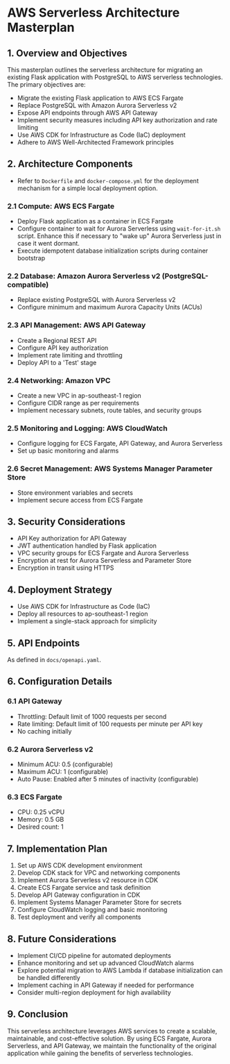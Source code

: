 
# AWS Serverless Architecture Masterplan

## 1. Overview and Objectives

This masterplan outlines the serverless architecture for migrating an existing Flask application with PostgreSQL to AWS serverless technologies. The primary objectives are:

- Migrate the existing Flask application to AWS ECS Fargate
- Replace PostgreSQL with Amazon Aurora Serverless v2
- Expose API endpoints through AWS API Gateway
- Implement security measures including API key authorization and rate limiting
- Use AWS CDK for Infrastructure as Code (IaC) deployment
- Adhere to AWS Well-Architected Framework principles

## 2. Architecture Components
- Refer to `Dockerfile` and `docker-compose.yml` for the deployment mechanism for a simple local deployment option.   

### 2.1 Compute: AWS ECS Fargate

- Deploy Flask application as a container in ECS Fargate
- Configure container to wait for Aurora Serverless using `wait-for-it.sh` script. Enhance this if necessary to "wake up" Aurora Serverless just in case it went dormant.
- Execute idempotent database initialization scripts during container bootstrap


### 2.2 Database: Amazon Aurora Serverless v2 (PostgreSQL-compatible)

- Replace existing PostgreSQL with Aurora Serverless v2
- Configure minimum and maximum Aurora Capacity Units (ACUs)

### 2.3 API Management: AWS API Gateway

- Create a Regional REST API
- Configure API key authorization
- Implement rate limiting and throttling
- Deploy API to a 'Test' stage

### 2.4 Networking: Amazon VPC

- Create a new VPC in ap-southeast-1 region
- Configure CIDR range as per requirements
- Implement necessary subnets, route tables, and security groups

### 2.5 Monitoring and Logging: AWS CloudWatch

- Configure logging for ECS Fargate, API Gateway, and Aurora Serverless
- Set up basic monitoring and alarms

### 2.6 Secret Management: AWS Systems Manager Parameter Store

- Store environment variables and secrets
- Implement secure access from ECS Fargate

## 3. Security Considerations

- API Key authorization for API Gateway
- JWT authentication handled by Flask application
- VPC security groups for ECS Fargate and Aurora Serverless
- Encryption at rest for Aurora Serverless and Parameter Store
- Encryption in transit using HTTPS

## 4. Deployment Strategy

- Use AWS CDK for Infrastructure as Code (IaC)
- Deploy all resources to ap-southeast-1 region
- Implement a single-stack approach for simplicity

## 5. API Endpoints

As defined in `docs/openapi.yaml`.

## 6. Configuration Details

### 6.1 API Gateway

- Throttling: Default limit of 1000 requests per second
- Rate limiting: Default limit of 100 requests per minute per API key
- No caching initially

### 6.2 Aurora Serverless v2

- Minimum ACU: 0.5 (configurable)
- Maximum ACU: 1 (configurable)
- Auto Pause: Enabled after 5 minutes of inactivity (configurable)

### 6.3 ECS Fargate

- CPU: 0.25 vCPU
- Memory: 0.5 GB
- Desired count: 1

## 7. Implementation Plan

1. Set up AWS CDK development environment
2. Develop CDK stack for VPC and networking components
3. Implement Aurora Serverless v2 resource in CDK
4. Create ECS Fargate service and task definition
5. Develop API Gateway configuration in CDK
6. Implement Systems Manager Parameter Store for secrets
7. Configure CloudWatch logging and basic monitoring
8. Test deployment and verify all components

## 8. Future Considerations

- Implement CI/CD pipeline for automated deployments
- Enhance monitoring and set up advanced CloudWatch alarms
- Explore potential migration to AWS Lambda if database initialization can be handled differently
- Implement caching in API Gateway if needed for performance
- Consider multi-region deployment for high availability

## 9. Conclusion

This serverless architecture leverages AWS services to create a scalable, maintainable, and cost-effective solution. By using ECS Fargate, Aurora Serverless, and API Gateway, we maintain the functionality of the original application while gaining the benefits of serverless technologies.
